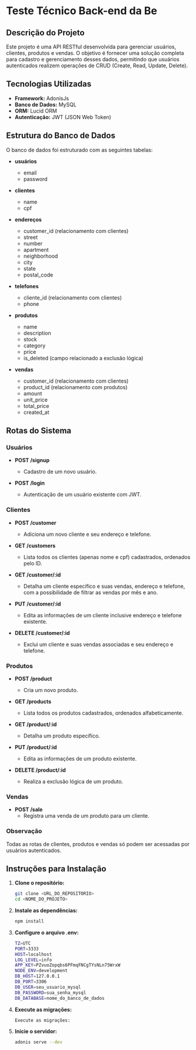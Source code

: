 # Teste Técnico Back-end da Be

## Descrição do Projeto

Este projeto é uma API RESTful desenvolvida para gerenciar usuários, clientes, produtos e vendas. O objetivo é fornecer uma solução completa para cadastro e gerenciamento desses dados, permitindo que usuários autenticados realizem operações de CRUD (Create, Read, Update, Delete).

## Tecnologias Utilizadas

- **Framework:** AdonisJs
- **Banco de Dados:** MySQL
- **ORM:** Lucid ORM
- **Autenticação:** JWT (JSON Web Token)

## Estrutura do Banco de Dados

O banco de dados foi estruturado com as seguintes tabelas:

- **usuários**
  - email
  - password

- **clientes**
  - name
  - cpf

- **endereços**
  - customer_id (relacionamento com clientes)
  - street
  - number
  - apartment
  - neighborhood
  - city
  - state
  - postal_code

- **telefones**
  - cliente_id (relacionamento com clientes)
  - phone

- **produtos**
  - name
  - description
  - stock
  - category
  - price
  - is_deleted (campo relacionado a exclusão lógica)

- **vendas**
  - customer_id (relacionamento com clientes)
  - product_id (relacionamento com produtos)
  - amount
  - unit_price
  - total_price
  - created_at

## Rotas do Sistema

### Usuários

- **POST /signup**
  - Cadastro de um novo usuário.

- **POST /login**
  - Autenticação de um usuário existente com JWT.

### Clientes

- **POST /customer**
  - Adiciona um novo cliente e seu endereço e telefone.

- **GET /customers**
  - Lista todos os clientes (apenas nome e cpf) cadastrados, ordenados pelo ID.

- **GET /customer/:id**
  - Detalha um cliente específico e suas vendas, endereço e telefone, com a possibilidade de filtrar as vendas por mês e ano.

- **PUT /customer/:id**
  - Edita as informações de um cliente inclusive endereço e telefone existente.

- **DELETE /customer/:id**
  - Exclui um cliente e suas vendas associadas e seu endereço e telefone.

### Produtos

- **POST /product**
  - Cria um novo produto.

- **GET /products**
  - Lista todos os produtos cadastrados, ordenados alfabeticamente.

- **GET /product/:id**
  - Detalha um produto específico.

- **PUT /product/:id**
  - Edita as informações de um produto existente.

- **DELETE /product/:id**
  - Realiza a exclusão lógica de um produto.

### Vendas

- **POST /sale**
  - Registra uma venda de um produto para um cliente.

### Observação

Todas as rotas de clientes, produtos e vendas só podem ser acessadas por usuários autenticados.

## Instruções para Instalação

1. **Clone o repositório:**
   ```bash
   git clone <URL_DO_REPOSITORIO>
   cd <NOME_DO_PROJETO>
   ```

2. **Instale as dependências:**
    ```bash
    npm install
    ```

3. **Configure o arquivo .env:**
    ```bash
    TZ=UTC
    PORT=3333
    HOST=localhost
    LOG_LEVEL=info
    APP_KEY=PZvuoZopqbs6PFmqFNCgTYsNLn75WrxW
    NODE_ENV=development
    DB_HOST=127.0.0.1
    DB_PORT=3306
    DB_USER=seu_usuario_mysql
    DB_PASSWORD=sua_senha_mysql
    DB_DATABASE=nome_do_banco_de_dados
    ```

4. **Execute as migrações:**
    ```bash
    Execute as migrações:
    ```

5. **Inicie o servidor:**
    ```bash
    adonis serve --dev
    ```

